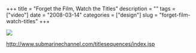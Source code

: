 +++
title = "Forget the Film, Watch the Titles"
description = ""
tags = ["video"]
date = "2008-03-14"
categories = ["design"]
slug = "forget-film-watch-titles"
+++


 

  <div id="screens-thumbs" class="clearfix">
    <div class="txt-center" id="design-submission"><a href="http://www.submarinechannel.com/titlesequences/index.jsp"><img id='bluga-thumbnail-809' class='bluga-thumbnail large' src='//media.konigi.com/bluga/
wt47f278ff46501_0.jpg'/></a></div>  
  </div>   
<p><a href="http://www.submarinechannel.com/titlesequences/index.jsp">http://www.submarinechannel.com/titlesequences/index.jsp</a></p>




